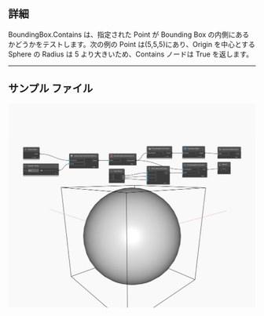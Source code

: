 ## 詳細
BoundingBox.Contains は、指定された Point が Bounding Box の内側にあるかどうかをテストします。次の例の Point は(5,5,5)にあり、Origin を中心とする Sphere の Radius は 5 より大きいため、Contains ノードは True を返します。
___
## サンプル ファイル

![Contains](./Autodesk.DesignScript.Geometry.BoundingBox.Contains_img.jpg)

